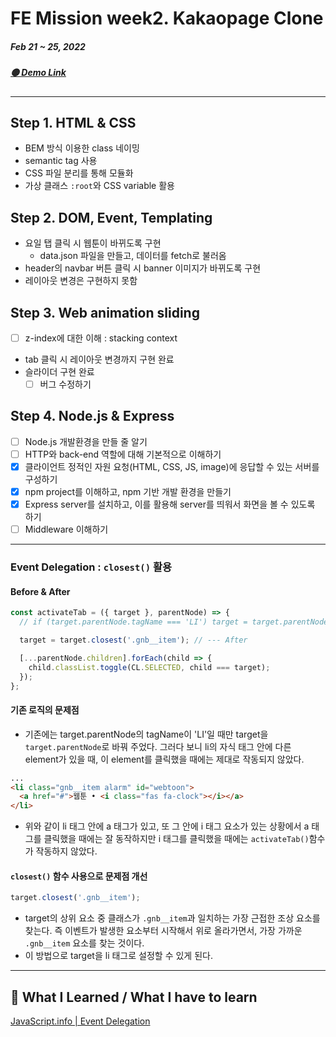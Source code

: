 # FE Mission week2. Kakaopage Clone

##### Feb 21 ~ 25, 2022

##### [🟡 Demo Link](https://jaypedia.github.io/fe-kakaopage/)

---

## Step 1. HTML & CSS

- BEM 방식 이용한 class 네이밍
- semantic tag 사용
- CSS 파일 분리를 통해 모듈화
- 가상 클래스 `:root`와 CSS variable 활용

## Step 2. DOM, Event, Templating

- 요일 탭 클릭 시 웹툰이 바뀌도록 구현
  - data.json 파일을 만들고, 데이터를 fetch로 불러옴
- header의 navbar 버튼 클릭 시 banner 이미지가 바뀌도록 구현
- 레이아웃 변경은 구현하지 못함

## Step 3. Web animation sliding

- [ ] z-index에 대한 이해 : stacking context
- tab 클릭 시 레이아웃 변경까지 구현 완료
- 슬라이더 구현 완료
  - [ ] 버그 수정하기

## Step 4. Node.js & Express

- [ ] Node.js 개발환경을 만들 줄 알기
- [ ] HTTP와 back-end 역할에 대해 기본적으로 이해하기
- [x] 클라이언트 정적인 자원 요청(HTML, CSS, JS, image)에 응답할 수 있는 서버를 구성하기
- [x] npm project를 이해하고, npm 기반 개발 환경을 만들기
- [x] Express server를 설치하고, 이를 활용해 server를 띄워서 화면을 볼 수 있도록 하기
- [ ] Middleware 이해하기

---

### Event Delegation : `closest()` 활용

#### Before & After

```js
const activateTab = ({ target }, parentNode) => {
  // if (target.parentNode.tagName === 'LI') target = target.parentNode; --- Before

  target = target.closest('.gnb__item'); // --- After

  [...parentNode.children].forEach(child => {
    child.classList.toggle(CL.SELECTED, child === target);
  });
};
```

#### 기존 로직의 문제점

- 기존에는 target.parentNode의 tagName이 'LI'일 때만 target을 `target.parentNode`로 바꿔 주었다. 그러다 보니 li의 자식 태그 안에 다른 element가 있을 때, 이 element를 클릭했을 때에는 제대로 작동되지 않았다.

```html
...
<li class="gnb__item alarm" id="webtoon">
  <a href="#">웹툰 • <i class="fas fa-clock"></i></a>
</li>
```

- 위와 같이 li 태그 안에 a 태그가 있고, 또 그 안에 i 태그 요소가 있는 상황에서 a 태그를 클릭했을 때에는 잘 동작하지만 i 태그를 클릭했을 때에는 `activateTab()`함수가 작동하지 않았다.

#### `closest()` 함수 사용으로 문제점 개선

```js
target.closest('.gnb__item');
```

- target의 상위 요소 중 클래스가 `.gnb__item`과 일치하는 가장 근접한 조상 요소를 찾는다. 즉 이벤트가 발생한 요소부터 시작해서 위로 올라가면서, 가장 가까운 `.gnb__item` 요소를 찾는 것이다.
- 이 방법으로 target을 li 태그로 설정할 수 있게 된다.

---

## 📓 What I Learned / What I have to learn

[JavaScript.info | Event Delegation](https://ko.javascript.info/event-delegation)
